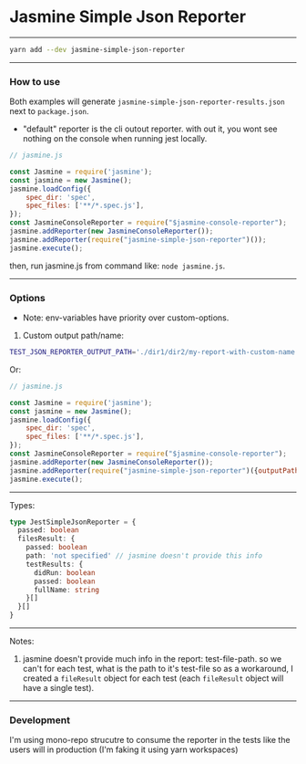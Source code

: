 # Jasmine Simple Json Reporter

---

```bash
yarn add --dev jasmine-simple-json-reporter
```

---

### How to use

Both examples will generate `jasmine-simple-json-reporter-results.json` next to `package.json`.

- "default" reporter is the cli outout reporter. with out it, you wont see nothing on the console when running jest locally.


```javascript
// jasmine.js

const Jasmine = require('jasmine');
const jasmine = new Jasmine();
jasmine.loadConfig({
    spec_dir: 'spec',
    spec_files: ['**/*.spec.js'],
});
const JasmineConsoleReporter = require("$jasmine-console-reporter");
jasmine.addReporter(new JasmineConsoleReporter());
jasmine.addReporter(require("jasmine-simple-json-reporter")());
jasmine.execute();
```

then, run jasmine.js from command like: `node jasmine.js`.

---

### Options

- Note: env-variables have priority over custom-options.

1. Custom output path/name:

```bash
TEST_JSON_REPORTER_OUTPUT_PATH='./dir1/dir2/my-report-with-custom-name.json' node jasmine.js
```

Or:

```javascript
// jasmine.js

const Jasmine = require('jasmine');
const jasmine = new Jasmine();
jasmine.loadConfig({
    spec_dir: 'spec',
    spec_files: ['**/*.spec.js'],
});
const JasmineConsoleReporter = require("$jasmine-console-reporter");
jasmine.addReporter(new JasmineConsoleReporter());
jasmine.addReporter(require("jasmine-simple-json-reporter")({outputPath: './dir1/dir2/my-report-with-custom-name.json' }));
jasmine.execute();
```

---

Types:

```typescript
type JestSimpleJsonReporter = {
  passed: boolean
  filesResult: {
    passed: boolean
    path: 'not specified' // jasmine doesn't provide this info
    testResults: {
      didRun: boolean
      passed: boolean
      fullName: string
    }[]
  }[]
}
```

---

Notes:

1. jasmine doesn't provide much info in the report: test-file-path.
so we can't for each test, what is the path to it's test-file so as a workaround, I created a `fileResult` object for each test (each `fileResult` object will have a single test).

---

### Development

I'm using mono-repo strucutre to consume the reporter in the tests like the users will in production (I'm faking it using yarn workspaces)
